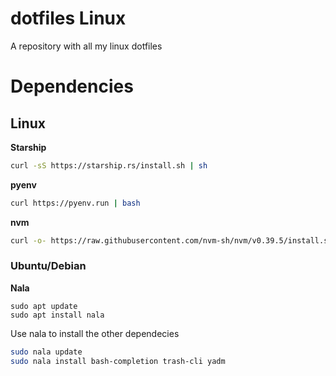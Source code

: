 # dotfiles Linux
A repository with all my linux dotfiles

# Dependencies

## Linux

**Starship**

```bash
curl -sS https://starship.rs/install.sh | sh
```

**pyenv**
```bash
curl https://pyenv.run | bash
```

**nvm**
```bash
curl -o- https://raw.githubusercontent.com/nvm-sh/nvm/v0.39.5/install.sh | bash
```

### Ubuntu/Debian

**Nala**
```
sudo apt update
sudo apt install nala
```

Use nala to install the other dependecies

```bash
sudo nala update
sudo nala install bash-completion trash-cli yadm
```
